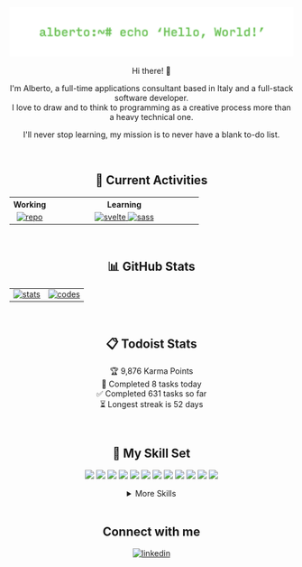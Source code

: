 ![Header](https://github.com/Windyle/windyle/blob/main/assets/header_image.png?raw=true)

<div align="center">

Hi there! 👋

I'm Alberto, a full-time applications consultant based in Italy and a full-stack software developer.<br>I love to draw and to think to programming as a creative process more than a heavy technical one.

I'll never stop learning, my mission is to never have a blank to-do list.

</div>

<br/>

## <div align="center">🎯 Current Activities</div>

<table align="center" width="1200px">
  <tr>
    <th>Working</th>
    <th>Learning</th>
  </tr>
  <tr></tr>
  <tr>
    <td align="center">
      <a href="https://github.com/Windyle/trello-due-today" target="_blank" style="margin-top: -5px;"> 
        <img src="https://github-readme-stats.vercel.app/api/pin?username=windyle&repo=trello-due-today&branch=main&show_icons=true&theme=github_dark&hide_border=true" alt=repo />
      </a>
    </td>
    <td width="250px" align="center">
      <a href="https://it.reactjs.org/" target="_blank" style="margin-bottom: 15px; margin-top: -5px;"> 
        <img src="https://img.shields.io/badge/Svelte-4A4A55?style=flat&logo=svelte&logoColor=FF3E00" alt=svelte /> 
      </a>
      <a href="https://sass-lang.com/" target="_blank" style="margin-bottom: 15px; margin-top: -5px;">
        <img src="https://img.shields.io/badge/Sass-BF4080?style=flat&logo=sass&logoColor=white" alt=sass />
      </a>
    </td>
  </tr>
</table>

<br/>

## <div align="center">📊 GitHub Stats</div>

<table align="center" width="1200px">
  <tr>
    <td align="center">
      <a href="https://github.com/windyle" target="_blank" style="margin-top: -5px;"> 
        <img src="https://github-readme-stats.vercel.app/api?username=windyle&count_private=true&theme=github_dark&show_icons=true&hide=contribs,stars&hide_border=true" alt="stats" />
      </a>
    </td>
    <td align="center">
      <a href="https://github.com/windyle" target="_blank" style="margin-bottom: 15px; margin-top: -5px;"> 
        <img src="https://github-readme-stats.vercel.app/api/top-langs/?username=windyle&theme=github_dark&hide_border=true&hide=shell,html,css&layout=compact" alt="codes" /> 
      </a> 
    </td>
  </tr>
</table>

<br/>

## <div align="center">📋 Todoist Stats</div>

<div align="center">

<!-- TODO-IST:START -->
🏆  9,876 Karma Points           
🌸  Completed 8 tasks today           
✅  Completed 631 tasks so far           
⏳  Longest streak is 52 days
<!-- TODO-IST:END -->

</div>

<br/>

## <div align="center">💼 My Skill Set </div>

<div align="center">

<!-- Code -->

![](https://img.shields.io/badge/Code-JavaScript-26733a?style=flat&logo=javascript&logoColor=white)
![](https://img.shields.io/badge/Code-TypeScript-26733a?style=flat&logo=typescript&logoColor=white)
![](https://img.shields.io/badge/Code-CSharp-26733a?style=flat&logo=c-sharp&logoColor=white)
![](https://img.shields.io/badge/Code-Node.JS-26733a?style=flat&logo=node.js&logoColor=white)
![](https://img.shields.io/badge/Code-Electron-26733a?style=flat&logo=electron&logoColor=white)
![](https://img.shields.io/badge/Code-Express.js-26733a?style=flat&logo=express&logoColor=white)
![](https://img.shields.io/badge/Code-Jquery-26733a?style=flat&logo=jquery&logoColor=white)
![](https://img.shields.io/badge/Code-.NET-26733a?style=flat&logo=.net&logoColor=white)
![](https://img.shields.io/badge/Code-PostgreSQL-26733a?style=flat&logo=postgresql&logoColor=white)
![](https://img.shields.io/badge/Code-MySQL-26733a?style=flat&logo=mysql&logoColor=white)
![](https://img.shields.io/badge/Code-SQL_Server-26733a?style=flat&logo=microsoft-sql-server&logoColor=white)
![](https://img.shields.io/badge/Code-SQLite-26733a?style=flat&logo=sqlite&logoColor=white)

<details>
  <summary>More Skills</summary>
  
  <br>
<!-- Style -->

![](https://img.shields.io/badge/Style-CSS3-266273?style=flat&logo=css3&logoColor=white)
![](https://img.shields.io/badge/Style-Bootstrap-266273?style=flat&logo=bootstrap&logoColor=white)

<!-- Tools -->

![](https://img.shields.io/badge/Tools-NPM-8a3f1d?style=flat&logo=npm&logoColor=white)
![](https://img.shields.io/badge/Tools-Yarn-8a3f1d?style=flat&logo=yarn&logoColor=white)
![](https://img.shields.io/badge/Tools-Postman-8a3f1d?style=flat&logo=postman&logoColor=white)
![](https://img.shields.io/badge/Tools-Git-8a3f1d?style=flat&logo=git&logoColor=white)
![](https://img.shields.io/badge/Tools-GitHub-8a3f1d?style=flat&logo=github&logoColor=white)
![](https://img.shields.io/badge/Tools-GitLab-8a3f1d?style=flat&logo=gitlab&logoColor=white)
![](https://img.shields.io/badge/Tools-Photoshop-8a3f1d?style=flat&logo=adobe-photoshop&logoColor=white)
![](https://img.shields.io/badge/Tools-Blender-8a3f1d?style=flat&logo=blender&logoColor=white)
![](https://img.shields.io/badge/Tools-Todoist-8a3f1d?style=flat&logo=todoist&logoColor=white)
![](https://img.shields.io/badge/Tools-Trello-8a3f1d?style=flat&logo=trello&logoColor=white)
![](https://img.shields.io/badge/Tools-Pentaho-8a3f1d?style=flat&logo=pentaho&logoColor=white)
![](https://img.shields.io/badge/Tools-Boomi-8a3f1d?style=flat&logo=boomi&logoColor=white)

  </details>
  
</div>

<br/>

## <div align="center">Connect with me</div>

<div align="center">
  <a href="https://linkedin.com/in/alberto-denti-1b1a581b8" target="_blank">
    <img src=https://img.shields.io/badge/linkedin-%231E77B5.svg?&style=for-the-badge&logo=linkedin&logoColor=white alt=linkedin style="margin-bottom: 5px;" />
  </a>  
</div>
